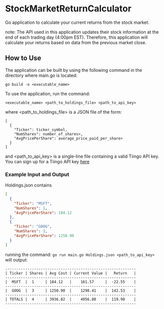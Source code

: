# StockMarketReturnCalculator
Go application to calculate your current returns from the stock market.

note: The API used in this application updates their stock information at the end of each trading day (4:00pm EST). Therefore, this application will calculate your returns based on data from the previous market close.

## How to Use
The application can be built by using the following command in the directory where main.go is located:
```
go build -o <executable_name>
```

To use the application, run the command:
```
<executable_name> <path_to_holdings_file> <path_to_api_key>
```
where <path_to_holdings_file> is a JSON file of the form:
```
[
  {
    "Ticker": ticker_symbol,
    "NumShares": number_of_shares>,
    "AvgPricePerShare": average_price_paid_per_share>
  }
]
```
and <path_to_api_key> is a single-line file containing a valid Tiingo API key. You can sign up for a Tiingo API key [here](https://api.tiingo.com/ "Tiingo API Homepage")

### Example Input and Output
Holdings.json contains
```JSON
[
  {
    "Ticker": "MSFT",
    "NumShares": 1,
    "AvgPricePerShare": 184.12
  },
  {
    "Ticker": "GOOG",
    "NumShares": 3,
    "AvgPricePerShare": 1250.90
  }
]
```
running the command: ``` go run main.go Holdings.json <path_to_api_key> ``` will output:
```
-----------------------------------------------------------
| Ticker | Shares | Avg Cost | Current Value |   Return   |
-----------------------------------------------------------
|  MSFT  |  1     | 184.12   |    161.57     |  -22.55    |
-----------------------------------------------------------
|  GOOG  |  3     | 1250.90  |    1298.41    |  142.53    |
-----------------------------------------------------------
| TOTALS |  4     | 3936.82  |    4056.80    |  119.98    |
-----------------------------------------------------------
```
